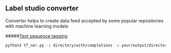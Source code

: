 ## Label studio converter

Converter helps to create data feed accepted by some popular repositories with machine learning models


#####[Text sequence tagging](https://github.com/guillaumegenthial/tf_ner)
```bash
python3 tf_ner.py -i directory/with/completions -o your/output/directory
```


